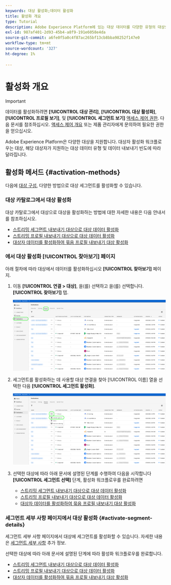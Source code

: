 ```yaml
---
keywords: 대상 활성화;데이터 활성화
title: 활성화 개요
type: Tutorial
description: Adobe Experience Platform에 있는 대상 데이터를 다양한 유형의 대상으로 활성화하는 방법을 알아봅니다.
exl-id: 987af401-2d93-45b4-a8f9-191e6058e4da
source-git-commit: a6fe0f5a0c4f87ac265bf13cb8bba98252f147e0
workflow-type: tm+mt
source-wordcount: '327'
ht-degree: 1%

---
```


# 활성화 개요

>[!IMPORTANT]
> 
>데이터를 활성화하려면 **[!UICONTROL 대상 관리]**, **[!UICONTROL 대상 활성화]**, **[!UICONTROL 프로필 보기]**, 및 **[!UICONTROL 세그먼트 보기]** [액세스 제어 권한](/help/access-control/home.md#permissions). 다음 문서를 참조하십시오. [액세스 제어 개요](/help/access-control/ui/overview.md) 또는 제품 관리자에게 문의하여 필요한 권한을 얻으십시오.

Adobe Experience Platform은 다양한 대상을 지원합니다. 대상자 활성화 워크플로우는 대상, 해당 대상자가 지원하는 대상 데이터 유형 및 데이터 내보내기 빈도에 따라 달라집니다.

## 활성화 메서드 {#activation-methods}

다음에 [대상 구성](connect-destination.md), 다양한 방법으로 대상 세그먼트를 활성화할 수 있습니다.

### 대상 카탈로그에서 대상 활성화

대상 카탈로그에서 대상으로 대상을 활성화하는 방법에 대한 자세한 내용은 다음 안내서를 참조하십시오.

* [스트리밍 세그먼트 내보내기 대상으로 대상 데이터 활성화](activate-segment-streaming-destinations.md)
* [스트리밍 프로필 내보내기 대상으로 대상 데이터 활성화](activate-streaming-profile-destinations.md)
* [대상자 데이터를 활성화하여 묶음 프로필 내보내기 대상 활성화](activate-batch-profile-destinations.md)

### 에서 대상 활성화 [!UICONTROL 찾아보기] 페이지

아래 절차에 따라 대상에서 데이터를 활성화하십시오 **[!UICONTROL 찾아보기]** 페이지.

1. 이동 **[!UICONTROL 연결 > 대상]**, 을(를) 선택하고 을(를) 선택합니다. **[!UICONTROL 찾아보기]** 탭.

   ![찾아보기 탭](../assets/ui/activation-overview/browse-tab.png)

1. 세그먼트를 활성화하는 데 사용할 대상 연결을 찾아 [!UICONTROL 이름] 열을 선택한 다음 **[!UICONTROL 세그먼트 활성화]**.

   ![세그먼트 활성화 단추](../assets/ui/activation-overview/activate-segments.png)

1. 선택한 대상에 따라 아래 문서에 설명된 단계를 수행하여 다음을 시작합니다 **[!UICONTROL 세그먼트 선택]** 단계, 활성화 워크플로우를 완료하려면

   * [스트리밍 세그먼트 내보내기 대상으로 대상 데이터 활성화](activate-segment-streaming-destinations.md)
   * [스트리밍 프로필 내보내기 대상으로 대상 데이터 활성화](activate-streaming-profile-destinations.md)
   * [대상자 데이터를 활성화하여 묶음 프로필 내보내기 대상 활성화](activate-batch-profile-destinations.md)

### 세그먼트 세부 사항 페이지에서 대상 활성화 {#activate-segment-details}

세그먼트 세부 사항 페이지에서 대상에 세그먼트를 활성화할 수 있습니다. 자세한 내용은 [세그먼트 세부 사항](../../segmentation/ui/overview.md#segment-details) 추가 정보.

선택한 대상에 따라 아래 문서에 설명된 단계에 따라 활성화 워크플로우를 완료합니다.

* [스트리밍 세그먼트 내보내기 대상으로 대상 데이터 활성화](activate-segment-streaming-destinations.md)
* [스트리밍 프로필 내보내기 대상으로 대상 데이터 활성화](activate-streaming-profile-destinations.md)
* [대상자 데이터를 활성화하여 묶음 프로필 내보내기 대상 활성화](activate-batch-profile-destinations.md)
